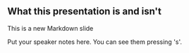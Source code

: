 ##  What this presentation is and isn't

This is a new Markdown slide

<aside data-markdown class="notes">
    Put your speaker notes here.
    You can see them pressing 's'.
</aside>
